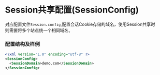 # Session共享配置(SessionConfig)

对应配置文件```Session.config```,配置会话Cookie存储的域名，使用Session共享时则需要将多个站点统一个相同域名。

### 配置结构及样例
```xml
<?xml version="1.0" encoding="utf-8" ?>
<SessionConfig>
  <SessionDomain>demo.com</SessionDomain>
</SessionConfig>
```